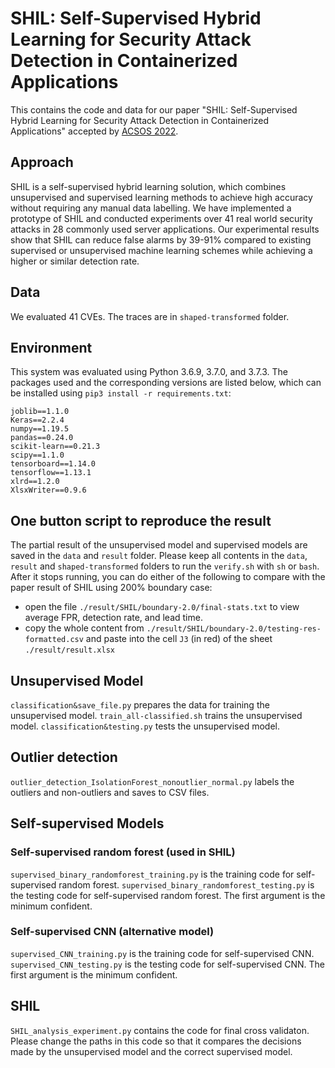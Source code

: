 # SHIL: Self-Supervised Hybrid Learning for Security Attack Detection in Containerized Applications

This contains the code and data for our paper "SHIL: Self-Supervised Hybrid Learning for Security Attack Detection in Containerized Applications" accepted by [ACSOS 2022](https://2022.acsos.org/). 

## Approach
SHIL is a self-supervised hybrid learning solution, which combines unsupervised and supervised learning methods to achieve high accuracy without requiring any manual data labelling. We have implemented a prototype of SHIL and conducted experiments over 41 real world security attacks in 28 commonly used server applications. Our experimental results show that SHIL can reduce false alarms by 39-91% compared to existing supervised or unsupervised machine learning schemes while achieving a higher or similar detection rate.

## Data

We evaluated 41 CVEs. The traces are in `shaped-transformed` folder.

## Environment

This system was evaluated using Python 3.6.9, 3.7.0, and 3.7.3. The packages used and the corresponding versions are listed below, which can be installed using `pip3 install -r requirements.txt`:

```
joblib==1.1.0
Keras==2.2.4
numpy==1.19.5
pandas==0.24.0
scikit-learn==0.21.3
scipy==1.1.0
tensorboard==1.14.0
tensorflow==1.13.1
xlrd==1.2.0
XlsxWriter==0.9.6
```

## One button script to reproduce the result

The partial result of the unsupervised model and supervised models are saved in the `data` and `result` folder.
Please keep all contents in the `data`, `result` and `shaped-transformed` folders to run the `verify.sh` with `sh` or `bash`. After it stops running, you can do either of the following to compare with the paper result of SHIL using 200% boundary case: 
* open the file `./result/SHIL/boundary-2.0/final-stats.txt` to view average FPR, detection rate, and lead time.
* copy the whole content from `./result/SHIL/boundary-2.0/testing-res-formatted.csv` and paste into the cell `J3` (in red) of the sheet `./result/result.xlsx`  

## Unsupervised Model

`classification&save_file.py` prepares the data for training the unsupervised model.
`train_all-classified.sh` trains the unsupervised model.
`classification&testing.py` tests the unsupervised model.

## Outlier detection

`outlier_detection_IsolationForest_nonoutlier_normal.py` labels the outliers and non-outliers and saves to CSV files.

## Self-supervised Models

### Self-supervised random forest (used in SHIL)

`supervised_binary_randomforest_training.py` is the training code for self-supervised random forest.
`supervised_binary_randomforest_testing.py` is the testing code for self-supervised random forest. The first argument is the minimum confident. 

### Self-supervised CNN (alternative model)

`supervised_CNN_training.py` is the training code for self-supervised CNN.
`supervised_CNN_testing.py` is the testing code for self-supervised CNN. The first argument is the minimum confident. 

## SHIL

`SHIL_analysis_experiment.py` contains the code for final cross validaton. Please change the paths in this code so that it compares the decisions made by the unsupervised model and the correct supervised model.

